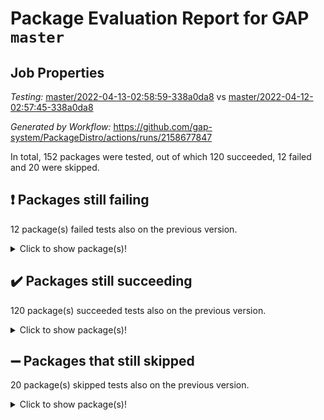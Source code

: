 # Package Evaluation Report for GAP `master`

## Job Properties

*Testing:* [master/2022-04-13-02:58:59-338a0da8](https://github.com/gap-system/PackageDistro/blob/data/reports/master/2022-04-13-02:58:59-338a0da8) vs [master/2022-04-12-02:57:45-338a0da8](https://github.com/gap-system/PackageDistro/blob/data/reports/master/2022-04-12-02:57:45-338a0da8)

*Generated by Workflow:* https://github.com/gap-system/PackageDistro/actions/runs/2158677847

In total, 152 packages were tested, out of which 120 succeeded, 12 failed and 20 were skipped.

## :exclamation: Packages still failing

12 package(s) failed tests also on the previous version.<details> <summary>Click to show package(s)!</summary>

- fining 1.4.1 [(failure)](https://github.com/gap-system/PackageDistro/runs/6000709090?check_suite_focus=true)<br>
- francy 1.2.4 [(failure)](https://github.com/gap-system/PackageDistro/runs/6000709377?check_suite_focus=true)<br>
- hap 1.38 [(failure)](https://github.com/gap-system/PackageDistro/runs/6000709849?check_suite_focus=true)<br>
- normalizinterface 1.3.2 [(failure)](https://github.com/gap-system/PackageDistro/runs/6000711142?check_suite_focus=true)<br>
- packagemanager 1.2 [(failure)](https://github.com/gap-system/PackageDistro/runs/6000711432?check_suite_focus=true)<br>
- rcwa 4.6.4 [(failure)](https://github.com/gap-system/PackageDistro/runs/6000711925?check_suite_focus=true)<br>
- recog 1.3.2 [(failure)](https://github.com/gap-system/PackageDistro/runs/6000712066?check_suite_focus=true)<br>
- semigroups 4.0.0 [(failure)](https://github.com/gap-system/PackageDistro/runs/6000712379?check_suite_focus=true)<br>
- transgrp 3.6.1 [(failure)](https://github.com/gap-system/PackageDistro/runs/6000713288?check_suite_focus=true)<br>
- unitlib 4.0.0 [(failure)](https://github.com/gap-system/PackageDistro/runs/6000713410?check_suite_focus=true)<br>
- wedderga 4.10.1 [(failure)](https://github.com/gap-system/PackageDistro/runs/6000713592?check_suite_focus=true)<br>
- yangbaxter 0.9.0 [(failure)](https://github.com/gap-system/PackageDistro/runs/6000713722?check_suite_focus=true)<br>
</details>

## :heavy_check_mark: Packages still succeeding

120 package(s) succeeded tests also on the previous version.<details> <summary>Click to show package(s)!</summary>

- ace 5.4 [(success)](https://github.com/gap-system/PackageDistro/runs/6000707153?check_suite_focus=true)<br>
- aclib 1.3.2 [(success)](https://github.com/gap-system/PackageDistro/runs/6000707242?check_suite_focus=true)<br>
- agt 0.2 [(success)](https://github.com/gap-system/PackageDistro/runs/6000707389?check_suite_focus=true)<br>
- alnuth 3.2.1 [(success)](https://github.com/gap-system/PackageDistro/runs/6000707434?check_suite_focus=true)<br>
- anupq 3.2.6 [(success)](https://github.com/gap-system/PackageDistro/runs/6000707482?check_suite_focus=true)<br>
- atlasrep 2.1.2 [(success)](https://github.com/gap-system/PackageDistro/runs/6000707528?check_suite_focus=true)<br>
- autodoc 2022.03.10 [(success)](https://github.com/gap-system/PackageDistro/runs/6000707586?check_suite_focus=true)<br>
- automata 1.15 [(success)](https://github.com/gap-system/PackageDistro/runs/6000707624?check_suite_focus=true)<br>
- automgrp 1.3.2 [(success)](https://github.com/gap-system/PackageDistro/runs/6000707705?check_suite_focus=true)<br>
- autpgrp 1.10.2 [(success)](https://github.com/gap-system/PackageDistro/runs/6000707744?check_suite_focus=true)<br>
- cap 2022.04-01 [(success)](https://github.com/gap-system/PackageDistro/runs/6000707790?check_suite_focus=true)<br>
- caratinterface 2.3.3 [(success)](https://github.com/gap-system/PackageDistro/runs/6000707835?check_suite_focus=true)<br>
- cddinterface 2020.06.24 [(success)](https://github.com/gap-system/PackageDistro/runs/6000707879?check_suite_focus=true)<br>
- circle 1.6.4 [(success)](https://github.com/gap-system/PackageDistro/runs/6000707916?check_suite_focus=true)<br>
- cohomolo 1.6.10 [(success)](https://github.com/gap-system/PackageDistro/runs/6000707948?check_suite_focus=true)<br>
- congruence 1.2.3 [(success)](https://github.com/gap-system/PackageDistro/runs/6000707992?check_suite_focus=true)<br>
- corelg 1.56 [(success)](https://github.com/gap-system/PackageDistro/runs/6000708043?check_suite_focus=true)<br>
- crime 1.6 [(success)](https://github.com/gap-system/PackageDistro/runs/6000708083?check_suite_focus=true)<br>
- crisp 1.4.5 [(success)](https://github.com/gap-system/PackageDistro/runs/6000708126?check_suite_focus=true)<br>
- crypting 0.10 [(success)](https://github.com/gap-system/PackageDistro/runs/6000708165?check_suite_focus=true)<br>
- cryst 4.1.24 [(success)](https://github.com/gap-system/PackageDistro/runs/6000708201?check_suite_focus=true)<br>
- crystcat 1.1.9 [(success)](https://github.com/gap-system/PackageDistro/runs/6000708241?check_suite_focus=true)<br>
- ctbllib 1.3.3 [(success)](https://github.com/gap-system/PackageDistro/runs/6000708294?check_suite_focus=true)<br>
- cubefree 1.19 [(success)](https://github.com/gap-system/PackageDistro/runs/6000708350?check_suite_focus=true)<br>
- curlinterface 2.2.2 [(success)](https://github.com/gap-system/PackageDistro/runs/6000708397?check_suite_focus=true)<br>
- cvec 2.7.5 [(success)](https://github.com/gap-system/PackageDistro/runs/6000708462?check_suite_focus=true)<br>
- datastructures 0.2.7 [(success)](https://github.com/gap-system/PackageDistro/runs/6000708509?check_suite_focus=true)<br>
- deepthought 1.0.5 [(success)](https://github.com/gap-system/PackageDistro/runs/6000708555?check_suite_focus=true)<br>
- design 1.7 [(success)](https://github.com/gap-system/PackageDistro/runs/6000708616?check_suite_focus=true)<br>
- difsets 2.3.1 [(success)](https://github.com/gap-system/PackageDistro/runs/6000708724?check_suite_focus=true)<br>
- digraphs 1.5.2 [(success)](https://github.com/gap-system/PackageDistro/runs/6000708774?check_suite_focus=true)<br>
- edim 1.3.5 [(success)](https://github.com/gap-system/PackageDistro/runs/6000708823?check_suite_focus=true)<br>
- example 4.3.0 [(success)](https://github.com/gap-system/PackageDistro/runs/6000708879?check_suite_focus=true)<br>
- factint 1.6.3 [(success)](https://github.com/gap-system/PackageDistro/runs/6000708970?check_suite_focus=true)<br>
- ferret 1.0.7 [(success)](https://github.com/gap-system/PackageDistro/runs/6000709009?check_suite_focus=true)<br>
- fga 1.4.0 [(success)](https://github.com/gap-system/PackageDistro/runs/6000709050?check_suite_focus=true)<br>
- float 1.0.3 [(success)](https://github.com/gap-system/PackageDistro/runs/6000709143?check_suite_focus=true)<br>
- format 1.4.3 [(success)](https://github.com/gap-system/PackageDistro/runs/6000709187?check_suite_focus=true)<br>
- forms 1.2.7 [(success)](https://github.com/gap-system/PackageDistro/runs/6000709218?check_suite_focus=true)<br>
- fplsa 1.2.5 [(success)](https://github.com/gap-system/PackageDistro/runs/6000709270?check_suite_focus=true)<br>
- fr 2.4.8 [(success)](https://github.com/gap-system/PackageDistro/runs/6000709320?check_suite_focus=true)<br>
- fwtree 1.3 [(success)](https://github.com/gap-system/PackageDistro/runs/6000709435?check_suite_focus=true)<br>
- gbnp 1.0.5 [(success)](https://github.com/gap-system/PackageDistro/runs/6000709492?check_suite_focus=true)<br>
- generalizedmorphismsforcap 2022.03-03 [(success)](https://github.com/gap-system/PackageDistro/runs/6000709530?check_suite_focus=true)<br>
- genss 1.6.6 [(success)](https://github.com/gap-system/PackageDistro/runs/6000709570?check_suite_focus=true)<br>
- gradedringforhomalg 2022.03-01 [(success)](https://github.com/gap-system/PackageDistro/runs/6000709613?check_suite_focus=true)<br>
- grape 4.8.5 [(success)](https://github.com/gap-system/PackageDistro/runs/6000709651?check_suite_focus=true)<br>
- groupoids 1.69 [(success)](https://github.com/gap-system/PackageDistro/runs/6000709690?check_suite_focus=true)<br>
- grpconst 2.6.2 [(success)](https://github.com/gap-system/PackageDistro/runs/6000709726?check_suite_focus=true)<br>
- guarana 0.96.3 [(success)](https://github.com/gap-system/PackageDistro/runs/6000709766?check_suite_focus=true)<br>
- guava 3.15 [(success)](https://github.com/gap-system/PackageDistro/runs/6000709807?check_suite_focus=true)<br>
- hapcryst 0.1.14 [(success)](https://github.com/gap-system/PackageDistro/runs/6000709881?check_suite_focus=true)<br>
- hecke 1.5.3 [(success)](https://github.com/gap-system/PackageDistro/runs/6000709922?check_suite_focus=true)<br>
- help 3.5 [(success)](https://github.com/gap-system/PackageDistro/runs/6000709957?check_suite_focus=true)<br>
- idrel 2.43 [(success)](https://github.com/gap-system/PackageDistro/runs/6000710006?check_suite_focus=true)<br>
- images 1.3.1 [(success)](https://github.com/gap-system/PackageDistro/runs/6000710046?check_suite_focus=true)<br>
- intpic 0.2.4 [(success)](https://github.com/gap-system/PackageDistro/runs/6000710078?check_suite_focus=true)<br>
- io 4.7.2 [(success)](https://github.com/gap-system/PackageDistro/runs/6000710131?check_suite_focus=true)<br>
- irredsol 1.4.3 [(success)](https://github.com/gap-system/PackageDistro/runs/6000710191?check_suite_focus=true)<br>
- json 2.1.0 [(success)](https://github.com/gap-system/PackageDistro/runs/6000710248?check_suite_focus=true)<br>
- jupyterkernel 1.4.1 [(success)](https://github.com/gap-system/PackageDistro/runs/6000710293?check_suite_focus=true)<br>
- jupyterviz 1.5.1 [(success)](https://github.com/gap-system/PackageDistro/runs/6000710350?check_suite_focus=true)<br>
- kan 1.34 [(success)](https://github.com/gap-system/PackageDistro/runs/6000710405?check_suite_focus=true)<br>
- kbmag 1.5.9 [(success)](https://github.com/gap-system/PackageDistro/runs/6000710451?check_suite_focus=true)<br>
- laguna 3.9.4 [(success)](https://github.com/gap-system/PackageDistro/runs/6000710497?check_suite_focus=true)<br>
- liealgdb 2.2.1 [(success)](https://github.com/gap-system/PackageDistro/runs/6000710541?check_suite_focus=true)<br>
- liepring 1.9.2 [(success)](https://github.com/gap-system/PackageDistro/runs/6000710574?check_suite_focus=true)<br>
- liering 2.4.2 [(success)](https://github.com/gap-system/PackageDistro/runs/6000710607?check_suite_focus=true)<br>
- linearalgebraforcap 2022.04-02 [(success)](https://github.com/gap-system/PackageDistro/runs/6000710648?check_suite_focus=true)<br>
- loops 3.4.1 [(success)](https://github.com/gap-system/PackageDistro/runs/6000710676?check_suite_focus=true)<br>
- lpres 1.0.3 [(success)](https://github.com/gap-system/PackageDistro/runs/6000710699?check_suite_focus=true)<br>
- majoranaalgebras 1.4 [(success)](https://github.com/gap-system/PackageDistro/runs/6000710733?check_suite_focus=true)<br>
- mapclass 1.4.5 [(success)](https://github.com/gap-system/PackageDistro/runs/6000710774?check_suite_focus=true)<br>
- matgrp 0.64 [(success)](https://github.com/gap-system/PackageDistro/runs/6000710806?check_suite_focus=true)<br>
- modisom 2.5.1 [(success)](https://github.com/gap-system/PackageDistro/runs/6000710840?check_suite_focus=true)<br>
- modulepresentationsforcap 2022.03-02 [(success)](https://github.com/gap-system/PackageDistro/runs/6000710871?check_suite_focus=true)<br>
- monoidalcategories 2022.03-02 [(success)](https://github.com/gap-system/PackageDistro/runs/6000710906?check_suite_focus=true)<br>
- nconvex 2020.11-04 [(success)](https://github.com/gap-system/PackageDistro/runs/6000710954?check_suite_focus=true)<br>
- nilmat 1.4.1 [(success)](https://github.com/gap-system/PackageDistro/runs/6000711000?check_suite_focus=true)<br>
- nock 1.5 [(success)](https://github.com/gap-system/PackageDistro/runs/6000711049?check_suite_focus=true)<br>
- nq 2.5.8 [(success)](https://github.com/gap-system/PackageDistro/runs/6000711192?check_suite_focus=true)<br>
- numericalsgps 1.3.0 [(success)](https://github.com/gap-system/PackageDistro/runs/6000711238?check_suite_focus=true)<br>
- openmath 11.5.0 [(success)](https://github.com/gap-system/PackageDistro/runs/6000711310?check_suite_focus=true)<br>
- orb 4.8.4 [(success)](https://github.com/gap-system/PackageDistro/runs/6000711381?check_suite_focus=true)<br>
- patternclass 2.4.2 [(success)](https://github.com/gap-system/PackageDistro/runs/6000711494?check_suite_focus=true)<br>
- permut 2.0.4 [(success)](https://github.com/gap-system/PackageDistro/runs/6000711529?check_suite_focus=true)<br>
- polenta 1.3.10 [(success)](https://github.com/gap-system/PackageDistro/runs/6000711576?check_suite_focus=true)<br>
- polymaking 0.8.6 [(success)](https://github.com/gap-system/PackageDistro/runs/6000711623?check_suite_focus=true)<br>
- primgrp 3.4.1 [(success)](https://github.com/gap-system/PackageDistro/runs/6000711666?check_suite_focus=true)<br>
- profiling 2.5.0 [(success)](https://github.com/gap-system/PackageDistro/runs/6000711714?check_suite_focus=true)<br>
- qpa 1.33 [(success)](https://github.com/gap-system/PackageDistro/runs/6000711774?check_suite_focus=true)<br>
- quagroup 1.8.3 [(success)](https://github.com/gap-system/PackageDistro/runs/6000711828?check_suite_focus=true)<br>
- radiroot 2.9 [(success)](https://github.com/gap-system/PackageDistro/runs/6000711879?check_suite_focus=true)<br>
- rds 1.8 [(success)](https://github.com/gap-system/PackageDistro/runs/6000711985?check_suite_focus=true)<br>
- repndecomp 1.2.1 [(success)](https://github.com/gap-system/PackageDistro/runs/6000712115?check_suite_focus=true)<br>
- repsn 3.1.0 [(success)](https://github.com/gap-system/PackageDistro/runs/6000712163?check_suite_focus=true)<br>
- resclasses 4.7.2 [(success)](https://github.com/gap-system/PackageDistro/runs/6000712232?check_suite_focus=true)<br>
- scscp 2.3.1 [(success)](https://github.com/gap-system/PackageDistro/runs/6000712294?check_suite_focus=true)<br>
- sglppow 2.2 [(success)](https://github.com/gap-system/PackageDistro/runs/6000712440?check_suite_focus=true)<br>
- sgpviz 0.999.5 [(success)](https://github.com/gap-system/PackageDistro/runs/6000712510?check_suite_focus=true)<br>
- simpcomp 2.1.14 [(success)](https://github.com/gap-system/PackageDistro/runs/6000712567?check_suite_focus=true)<br>
- singular 2020.12.18 [(success)](https://github.com/gap-system/PackageDistro/runs/6000712620?check_suite_focus=true)<br>
- sla 1.5.3 [(success)](https://github.com/gap-system/PackageDistro/runs/6000712689?check_suite_focus=true)<br>
- smallgrp 1.5 [(success)](https://github.com/gap-system/PackageDistro/runs/6000712742?check_suite_focus=true)<br>
- smallsemi 0.6.13 [(success)](https://github.com/gap-system/PackageDistro/runs/6000712829?check_suite_focus=true)<br>
- sonata 2.9.3 [(success)](https://github.com/gap-system/PackageDistro/runs/6000712886?check_suite_focus=true)<br>
- sophus 1.25 [(success)](https://github.com/gap-system/PackageDistro/runs/6000712946?check_suite_focus=true)<br>
- spinsym 1.5.2 [(success)](https://github.com/gap-system/PackageDistro/runs/6000713022?check_suite_focus=true)<br>
- symbcompcc 1.3.2 [(success)](https://github.com/gap-system/PackageDistro/runs/6000713067?check_suite_focus=true)<br>
- thelma 1.3 [(success)](https://github.com/gap-system/PackageDistro/runs/6000713106?check_suite_focus=true)<br>
- tomlib 1.2.9 [(success)](https://github.com/gap-system/PackageDistro/runs/6000713171?check_suite_focus=true)<br>
- toric 1.9.5 [(success)](https://github.com/gap-system/PackageDistro/runs/6000713232?check_suite_focus=true)<br>
- ugaly 4.0.2 [(success)](https://github.com/gap-system/PackageDistro/runs/6000713335?check_suite_focus=true)<br>
- unipot 1.5 [(success)](https://github.com/gap-system/PackageDistro/runs/6000713374?check_suite_focus=true)<br>
- utils 0.72 [(success)](https://github.com/gap-system/PackageDistro/runs/6000713459?check_suite_focus=true)<br>
- uuid 0.7 [(success)](https://github.com/gap-system/PackageDistro/runs/6000713499?check_suite_focus=true)<br>
- walrus 0.9991 [(success)](https://github.com/gap-system/PackageDistro/runs/6000713545?check_suite_focus=true)<br>
- xmod 2.86 [(success)](https://github.com/gap-system/PackageDistro/runs/6000713630?check_suite_focus=true)<br>
- xmodalg 1.18 [(success)](https://github.com/gap-system/PackageDistro/runs/6000713681?check_suite_focus=true)<br>
- zeromqinterface 0.13 [(success)](https://github.com/gap-system/PackageDistro/runs/6000713759?check_suite_focus=true)<br>
</details>

## :heavy_minus_sign: Packages that still skipped

20 package(s) skipped tests also on the previous version.<details> <summary>Click to show package(s)!</summary>

- 4ti2interface 2022.03-01 [(skipped)](https://github.com/gap-system/PackageDistro/runs/6000663859?check_suite_focus=true)<br>
- browse 1.8.14 [(skipped)](https://github.com/gap-system/PackageDistro/runs/6000663859?check_suite_focus=true)<br>
- examplesforhomalg 2022.03-01 [(skipped)](https://github.com/gap-system/PackageDistro/runs/6000663859?check_suite_focus=true)<br>
- gapdoc 1.6.5 [(skipped)](https://github.com/gap-system/PackageDistro/runs/6000663859?check_suite_focus=true)<br>
- gauss 2022.03-01 [(skipped)](https://github.com/gap-system/PackageDistro/runs/6000663859?check_suite_focus=true)<br>
- gaussforhomalg 2022.03-01 [(skipped)](https://github.com/gap-system/PackageDistro/runs/6000663859?check_suite_focus=true)<br>
- gradedmodules 2022.03-01 [(skipped)](https://github.com/gap-system/PackageDistro/runs/6000663859?check_suite_focus=true)<br>
- homalg 2022.03-01 [(skipped)](https://github.com/gap-system/PackageDistro/runs/6000663859?check_suite_focus=true)<br>
- homalgtocas 2022.03-01 [(skipped)](https://github.com/gap-system/PackageDistro/runs/6000663859?check_suite_focus=true)<br>
- io_forhomalg 2022.03-01 [(skipped)](https://github.com/gap-system/PackageDistro/runs/6000663859?check_suite_focus=true)<br>
- itc 1.5.1 [(skipped)](https://github.com/gap-system/PackageDistro/runs/6000663859?check_suite_focus=true)<br>
- localizeringforhomalg 2022.03-01 [(skipped)](https://github.com/gap-system/PackageDistro/runs/6000663859?check_suite_focus=true)<br>
- matricesforhomalg 2022.03-02 [(skipped)](https://github.com/gap-system/PackageDistro/runs/6000663859?check_suite_focus=true)<br>
- modules 2022.03-01 [(skipped)](https://github.com/gap-system/PackageDistro/runs/6000663859?check_suite_focus=true)<br>
- polycyclic 2.16 [(skipped)](https://github.com/gap-system/PackageDistro/runs/6000663859?check_suite_focus=true)<br>
- ringsforhomalg 2022.03-01 [(skipped)](https://github.com/gap-system/PackageDistro/runs/6000663859?check_suite_focus=true)<br>
- sco 2022.03-01 [(skipped)](https://github.com/gap-system/PackageDistro/runs/6000663859?check_suite_focus=true)<br>
- toolsforhomalg 2022.04-01 [(skipped)](https://github.com/gap-system/PackageDistro/runs/6000663859?check_suite_focus=true)<br>
- toricvarieties 2022.03.23 [(skipped)](https://github.com/gap-system/PackageDistro/runs/6000663859?check_suite_focus=true)<br>
- xgap 4.31 [(skipped)](https://github.com/gap-system/PackageDistro/runs/6000663859?check_suite_focus=true)<br>
</details>

